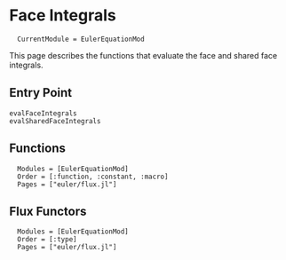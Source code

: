 # Face Integrals

```@meta
  CurrentModule = EulerEquationMod
```

This page describes the functions that evaluate the face and shared face
integrals.


## Entry Point

```@docs
evalFaceIntegrals
evalSharedFaceIntegrals
```

## Functions

```@autodocs
  Modules = [EulerEquationMod]
  Order = [:function, :constant, :macro]
  Pages = ["euler/flux.jl"]
```

## Flux Functors

```@autodocs
  Modules = [EulerEquationMod]
  Order = [:type]
  Pages = ["euler/flux.jl"]
```
